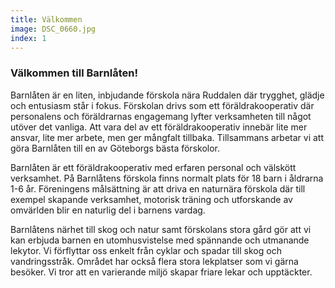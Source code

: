 ```yaml
---
title: Välkommen
image: DSC_0660.jpg
index: 1
---
```

### Välkommen till Barnlåten!
Barnlåten är en liten, inbjudande förskola nära Ruddalen där trygghet,
glädje och entusiasm står i fokus. 
Förskolan drivs som ett  föräldrakooperativ där personalens och föräldrarnas 
engagemang lyfter verksamheten till något utöver det vanliga. 
Att vara del av  ett föräldrakooperativ innebär lite mer ansvar, lite mer arbete, 
men ger mångfalt tillbaka. Tillsammans arbetar vi att göra 
Barnlåten till en av Göteborgs bästa förskolor.

Barnlåten är ett föräldrakooperativ med erfaren personal och välskött verksamhet.
På Barnlåtens förskola finns normalt plats för 18 barn i åldrarna 1-6 år.
Föreningens målsättning är att driva en naturnära förskola där 
till exempel skapande verksamhet, motorisk träning 
och utforskande av omvärlden blir en naturlig del i barnens vardag.

Barnlåtens närhet till skog och natur samt förskolans stora gård gör att vi kan erbjuda 
barnen en utomhusvistelse med spännande och utmanande lekytor.
Vi förflyttar oss enkelt från cyklar och spadar till skog och vandringsstråk. 
Området har också flera stora lekplatser som vi gärna besöker. 
Vi tror att en varierande miljö skapar friare lekar och upptäckter.

